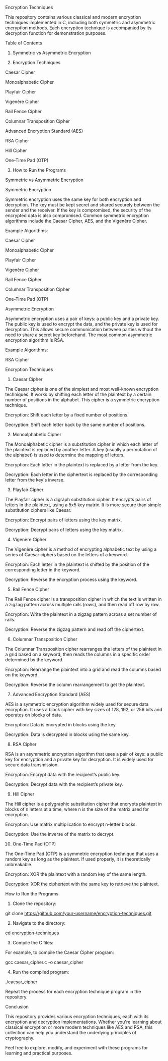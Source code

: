 Encryption Techniques

This repository contains various classical and modern encryption techniques implemented in C, including both symmetric and asymmetric encryption methods. Each encryption technique is accompanied by its decryption function for demonstration purposes.

Table of Contents

1. Symmetric vs Asymmetric Encryption


2. Encryption Techniques

Caesar Cipher

Monoalphabetic Cipher

Playfair Cipher

Vigenère Cipher

Rail Fence Cipher

Columnar Transposition Cipher

Advanced Encryption Standard (AES)

RSA Cipher

Hill Cipher

One-Time Pad (OTP)



3. How to Run the Programs



Symmetric vs Asymmetric Encryption

Symmetric Encryption

Symmetric encryption uses the same key for both encryption and decryption. The key must be kept secret and shared securely between the sender and the receiver. If the key is compromised, the security of the encrypted data is also compromised. Common symmetric encryption algorithms include the Caesar Cipher, AES, and the Vigenère Cipher.

Example Algorithms:

Caesar Cipher

Monoalphabetic Cipher

Playfair Cipher

Vigenère Cipher

Rail Fence Cipher

Columnar Transposition Cipher

One-Time Pad (OTP)


Asymmetric Encryption

Asymmetric encryption uses a pair of keys: a public key and a private key. The public key is used to encrypt the data, and the private key is used for decryption. This allows secure communication between parties without the need to share a secret key beforehand. The most common asymmetric encryption algorithm is RSA.

Example Algorithms:

RSA Cipher


Encryption Techniques

1. Caesar Cipher

The Caesar cipher is one of the simplest and most well-known encryption techniques. It works by shifting each letter of the plaintext by a certain number of positions in the alphabet. This cipher is a symmetric encryption technique.

Encryption: Shift each letter by a fixed number of positions.

Decryption: Shift each letter back by the same number of positions.


2. Monoalphabetic Cipher

The Monoalphabetic cipher is a substitution cipher in which each letter of the plaintext is replaced by another letter. A key (usually a permutation of the alphabet) is used to determine the mapping of letters.

Encryption: Each letter in the plaintext is replaced by a letter from the key.

Decryption: Each letter in the ciphertext is replaced by the corresponding letter from the key's inverse.


3. Playfair Cipher

The Playfair cipher is a digraph substitution cipher. It encrypts pairs of letters in the plaintext, using a 5x5 key matrix. It is more secure than simple substitution ciphers like Caesar.

Encryption: Encrypt pairs of letters using the key matrix.

Decryption: Decrypt pairs of letters using the key matrix.


4. Vigenère Cipher

The Vigenère cipher is a method of encrypting alphabetic text by using a series of Caesar ciphers based on the letters of a keyword.

Encryption: Each letter in the plaintext is shifted by the position of the corresponding letter in the keyword.

Decryption: Reverse the encryption process using the keyword.


5. Rail Fence Cipher

The Rail Fence cipher is a transposition cipher in which the text is written in a zigzag pattern across multiple rails (rows), and then read off row by row.

Encryption: Write the plaintext in a zigzag pattern across a set number of rails.

Decryption: Reverse the zigzag pattern and read off the ciphertext.


6. Columnar Transposition Cipher

The Columnar Transposition cipher rearranges the letters of the plaintext in a grid based on a keyword, then reads the columns in a specific order determined by the keyword.

Encryption: Rearrange the plaintext into a grid and read the columns based on the keyword.

Decryption: Reverse the column rearrangement to get the plaintext.


7. Advanced Encryption Standard (AES)

AES is a symmetric encryption algorithm widely used for secure data encryption. It uses a block cipher with key sizes of 128, 192, or 256 bits and operates on blocks of data.

Encryption: Data is encrypted in blocks using the key.

Decryption: Data is decrypted in blocks using the same key.


8. RSA Cipher

RSA is an asymmetric encryption algorithm that uses a pair of keys: a public key for encryption and a private key for decryption. It is widely used for secure data transmission.

Encryption: Encrypt data with the recipient’s public key.

Decryption: Decrypt data with the recipient’s private key.


9. Hill Cipher

The Hill cipher is a polygraphic substitution cipher that encrypts plaintext in blocks of n letters at a time, where n is the size of the matrix used for encryption.

Encryption: Use matrix multiplication to encrypt n-letter blocks.

Decryption: Use the inverse of the matrix to decrypt.


10. One-Time Pad (OTP)

The One-Time Pad (OTP) is a symmetric encryption technique that uses a random key as long as the plaintext. If used properly, it is theoretically unbreakable.

Encryption: XOR the plaintext with a random key of the same length.

Decryption: XOR the ciphertext with the same key to retrieve the plaintext.


How to Run the Programs

1. Clone the repository:

git clone https://github.com/your-username/encryption-techniques.git


2. Navigate to the directory:

cd encryption-techniques


3. Compile the C files:

For example, to compile the Caesar Cipher program:

gcc caesar_cipher.c -o caesar_cipher


4. Run the compiled program:

./caesar_cipher



Repeat the process for each encryption technique program in the repository.

Conclusion

This repository provides various encryption techniques, each with its encryption and decryption implementations. Whether you're learning about classical encryption or more modern techniques like AES and RSA, this collection can help you understand the underlying principles of cryptography.

Feel free to explore, modify, and experiment with these programs for learning and practical purposes.



